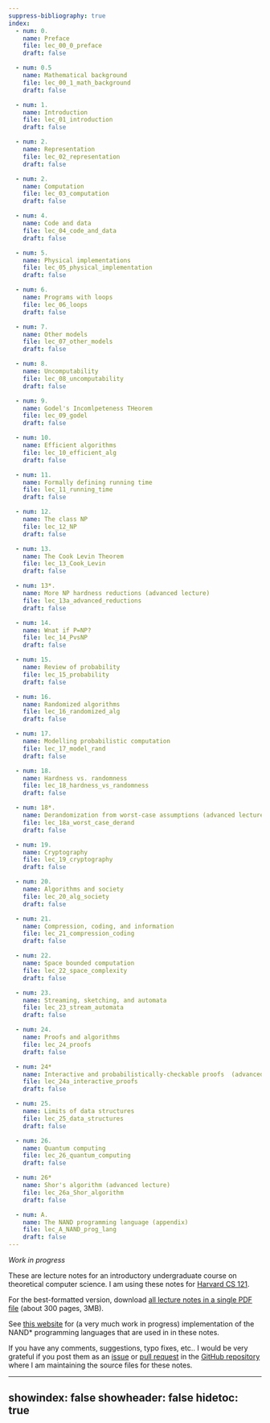 ```yaml
---
suppress-bibliography: true
index:
  - num: 0.
    name: Preface
    file: lec_00_0_preface
    draft: false

  - num: 0.5
    name: Mathematical background
    file: lec_00_1_math_background
    draft: false

  - num: 1.
    name: Introduction
    file: lec_01_introduction
    draft: false

  - num: 2.
    name: Representation
    file: lec_02_representation
    draft: false

  - num: 2.
    name: Computation
    file: lec_03_computation
    draft: false

  - num: 4.
    name: Code and data
    file: lec_04_code_and_data
    draft: false

  - num: 5.
    name: Physical implementations
    file: lec_05_physical_implementation
    draft: false

  - num: 6.
    name: Programs with loops
    file: lec_06_loops
    draft: false

  - num: 7.
    name: Other models
    file: lec_07_other_models
    draft: false

  - num: 8.
    name: Uncomputability
    file: lec_08_uncomputability
    draft: false

  - num: 9.
    name: Godel's Incomlpeteness THeorem
    file: lec_09_godel
    draft: false

  - num: 10.
    name: Efficient algorithms
    file: lec_10_efficient_alg
    draft: false

  - num: 11.
    name: Formally defining running time
    file: lec_11_running_time
    draft: false

  - num: 12.
    name: The class NP
    file: lec_12_NP
    draft: false

  - num: 13.
    name: The Cook Levin Theorem
    file: lec_13_Cook_Levin
    draft: false

  - num: 13*.
    name: More NP hardness reductions (advanced lecture)
    file: lec_13a_advanced_reductions
    draft: false

  - num: 14.
    name: Wnat if P=NP?
    file: lec_14_PvsNP
    draft: false

  - num: 15.
    name: Review of probability
    file: lec_15_probability
    draft: false

  - num: 16.
    name: Randomized algorithms
    file: lec_16_randomized_alg
    draft: false

  - num: 17.
    name: Modelling probabilistic computation
    file: lec_17_model_rand
    draft: false

  - num: 18.
    name: Hardness vs. randomness
    file: lec_18_hardness_vs_randomness
    draft: false

  - num: 18*.
    name: Derandomization from worst-case assumptions (advanced lecture)
    file: lec_18a_worst_case_derand
    draft: false

  - num: 19.
    name: Cryptography
    file: lec_19_cryptography
    draft: false

  - num: 20.
    name: Algorithms and society
    file: lec_20_alg_society
    draft: false

  - num: 21.
    name: Compression, coding, and information
    file: lec_21_compression_coding
    draft: false

  - num: 22.
    name: Space bounded computation
    file: lec_22_space_complexity
    draft: false

  - num: 23.
    name: Streaming, sketching, and automata
    file: lec_23_stream_automata
    draft: false

  - num: 24.
    name: Proofs and algorithms
    file: lec_24_proofs
    draft: false

  - num: 24*
    name: Interactive and probabilistically-checkable proofs  (advanced lecture)
    file: lec_24a_interactive_proofs
    draft: false

  - num: 25.
    name: Limits of data structures
    file: lec_25_data_structures
    draft: false

  - num: 26.
    name: Quantum computing
    file: lec_26_quantum_computing
    draft: false

  - num: 26*
    name: Shor's algorithm (advanced lecture)
    file: lec_26a_Shor_algorithm
    draft: false

  - num: A.
    name: The NAND programming language (appendix)
    file: lec_A_NAND_prog_lang
    draft: false
---
```


_Work in progress_

These are lecture notes for an introductory undergraduate course on theoretical computer science.
I am using these notes for [Harvard CS 121](http://cs121.boazbarak.org).


For the best-formatted version, download [all lecture notes in a single PDF file](lnotes_book.pdf) (about 300 pages, 3MB).

See [this website](http://nandpl.org) for (a very much work in progress) implementation of the NAND\* programming languages that are used in in these notes.

If you have any comments, suggestions, typo fixes, etc.. I would be very grateful if you post them as an [issue](https://github.com/boazbk/tcs/issues) or [pull request](https://github.com/boazbk/tcs/pulls) in the [GitHub repository](https://github.com/boazbk/tcs) where I am maintaining the source files for these notes.


---
showindex: false
showheader: false
hidetoc: true
---
